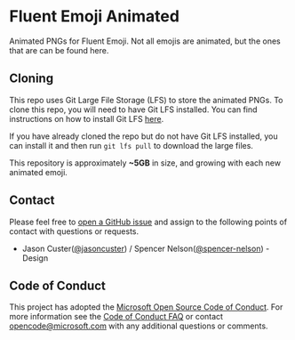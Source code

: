 # Fluent Emoji Animated

Animated PNGs for Fluent Emoji. Not all emojis are animated, but the ones that are can be found here.

## Cloning

This repo uses Git Large File Storage (LFS) to store the animated PNGs. To clone this repo, you will need to have Git LFS installed. You can find instructions on how to install Git LFS [here](https://git-lfs.github.com/).

If you have already cloned the repo but do not have Git LFS installed, you can install it and then run `git lfs pull` to download the large files.

This repository is approximately **~5GB** in size, and growing with each new animated emoji.

## Contact

Please feel free to [open a GitHub issue](https://github.com/microsoft/fluentui-emoji-animated/issues/new) and assign to the following points of contact with questions or requests.

- Jason Custer([@jasoncuster](https://github.com/jasoncuster)) / Spencer Nelson([@spencer-nelson](https://github.com/spencer-nelson)) - Design

## Code of Conduct

This project has adopted the [Microsoft Open Source Code of Conduct](https://opensource.microsoft.com/codeofconduct). For more information see the [Code of Conduct FAQ](https://opensource.microsoft.com/codeofconduct/faq/) or contact opencode@microsoft.com with any additional questions or comments.
